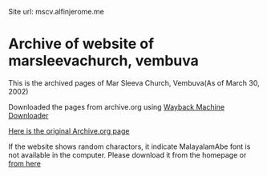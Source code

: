 Site url: mscv.alfinjerome.me

# Archive of website of marsleevachurch, vembuva
This is the archived pages of Mar Sleeva Church, Vembuva(As of March 30, 2002)

Downloaded the pages from archive.org using [Wayback Machine Downloader](https://github.com/hartator/wayback-machine-downloader)

[Here is the original Archive.org page](https://web.archive.org/web/20020330114216/http://marsleevachurch.com:80/)

If the website shows random charactors, it indicate MalayalamAbe font is not available in the computer. Please download it from the homepage or [from here](https://mscv.alfinjerome.me/font.html)
